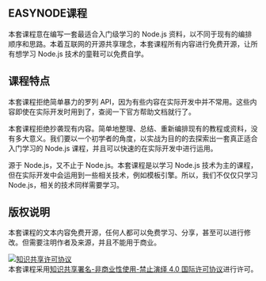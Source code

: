 ## EASYNODE课程
本套课程意在编写一套最适合入门级学习的 Node.js 资料，以不同于现有的编排顺序和思路。本着互联网的开源共享理念，本套课程所有内容进行免费开源，让所有想学习 Node.js 技术的童鞋可以免费自学。
## 课程特点
本套课程拒绝简单暴力的罗列 API，因为有些内容在实际开发中并不常用。这些内容即使在实际开发时用到了，查阅一下官方帮助文档就行了。

本套课程拒绝抄袭现有内容。简单地整理、总结、重新编排现有的教程或资料，没有多大意义。我们要以一个初学者的角度，以实战为目的的去探索出一套真正适合入门学习的 Node.js 课程，并且可以快速的在实际开发中进行运用。

源于 Node.js，又不止于 Node.js。本套课程是以学习 Node.js 技术为主的课程，但在实际开发中会运用到一些相关技术，例如模板引擎。所以，我们不仅仅只学习 Node.js，相关的技术同样需要学习。
## 版权说明
本套课程的文本内容免费开源，任何人都可以免费学习、分享，甚至可以进行修改。但需要注明作者及来源，并且不能用于商业。

<a rel="license" href="http://creativecommons.org/licenses/by-nc-nd/4.0/"><img alt="知识共享许可协议" style="border-width:0" src="https://i.creativecommons.org/l/by-nc-nd/4.0/88x31.png" /></a><br />本套课程采用<a rel="license" href="http://creativecommons.org/licenses/by-nc-nd/4.0/">知识共享署名-非商业性使用-禁止演绎 4.0 国际许可协议</a>进行许可。
